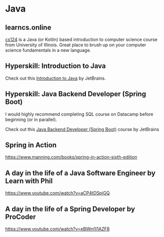 # Java

## learncs.online

[cs124](https://www.learncs.online/) is a Java (or Kotlin) based introduction to computer science course from University of Illinois. Great place to brush up on your computer science fundamentals in a new language.

## Hyperskill: Introduction to Java

Check out this [Introduction to Java](https://hyperskill.org/tracks/8) by JetBrains.

## Hyperskill: Java Backend Developer (Spring Boot)
  
I would highly recommend completing SQL course on Datacamp before beginning (or in parallel).

Check out this [Java Backend Developer (Spring Boot)](https://hyperskill.org/tracks/12) course by JetBrains

## Spring in Action

https://www.manning.com/books/spring-in-action-sixth-edition

## A day in the life of a Java Software Engineer by Learn with Phil

https://www.youtube.com/watch?v=aCP4tDSpjGQ

## A day in the life of a Spring Developer by ProCoder

https://www.youtube.com/watch?v=eBWm1l1AZF8
